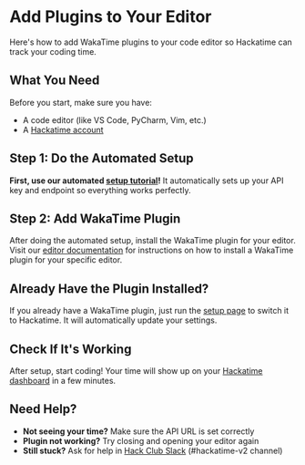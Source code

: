# Add Plugins to Your Editor

Here's how to add WakaTime plugins to your code editor so Hackatime can track your coding time.

## What You Need

Before you start, make sure you have:

- A code editor (like VS Code, PyCharm, Vim, etc.)
- A [Hackatime account](/)

## Step 1: Do the Automated Setup

**First, use our automated [setup tutorial](https://hackatime.hackclub.com/my/wakatime_setup)!** It automatically sets up your API key and endpoint so everything works perfectly.

## Step 2: Add WakaTime Plugin

After doing the automated setup, install the WakaTime plugin for your editor. Visit our [editor documentation](https://hackatime.hackclub.com/docs#supported-editors) for instructions on how to install a WakaTime plugin for your specific editor.

## Already Have the Plugin Installed?

If you already have a WakaTime plugin, just run the [setup page](https://hackatime.hackclub.com/my/wakatime_setup) to switch it to Hackatime. It will automatically update your settings.

## Check If It's Working

After setup, start coding! Your time will show up on your [Hackatime dashboard](https://hackatime.hackclub.com) in a few minutes.

## Need Help?

- **Not seeing your time?** Make sure the API URL is set correctly
- **Plugin not working?** Try closing and opening your editor again
- **Still stuck?** Ask for help in [Hack Club Slack](https://hackclub.slack.com) (#hackatime-v2 channel)
